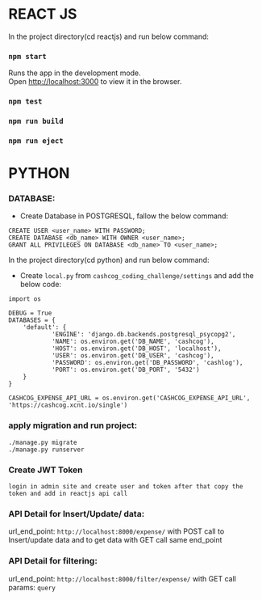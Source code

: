 # REACT JS #
In the project directory(cd reactjs) and run below command:

### `npm start`

Runs the app in the development mode.<br />
Open [http://localhost:3000](http://localhost:3000) to view it in the browser.

### `npm test`

### `npm run build`

### `npm run eject`



# PYTHON #

### DATABASE:

- Create Database in POSTGRESQL, fallow the below command:
```
CREATE USER <user_name> WITH PASSWORD;
CREATE DATABASE <db_name> WITH OWNER <user_name>;
GRANT ALL PRIVILEGES ON DATABASE <db_name> TO <user_name>;
```

In the project directory(cd python) and run below command:
- Create `local.py` from `cashcog_coding_challenge/settings` and add the below code:

```
import os

DEBUG = True
DATABASES = {
    'default': {
            'ENGINE': 'django.db.backends.postgresql_psycopg2',
            'NAME': os.environ.get('DB_NAME', 'cashcog'),
            'HOST': os.environ.get('DB_HOST', 'localhost'),
            'USER': os.environ.get('DB_USER', 'cashcog'),
            'PASSWORD': os.environ.get('DB_PASSWORD', 'cashlog'),
            'PORT': os.environ.get('DB_PORT', '5432')
    }
}

CASHCOG_EXPENSE_API_URL = os.environ.get('CASHCOG_EXPENSE_API_URL', 'https://cashcog.xcnt.io/single')

```

### apply migration and run project:
```
./manage.py migrate
./manage.py runserver
```

### Create JWT Token
```
login in admin site and create user and token after that copy the token and add in reactjs api call
```

### API Detail for Insert/Update/ data:
url_end_point: `http://localhost:8000/expense/` with POST call to Insert/update data and to get data with GET call same end_point

### API Detail for filtering:
url_end_point: `http://localhost:8000/filter/expense/` with GET call
params: `query`

